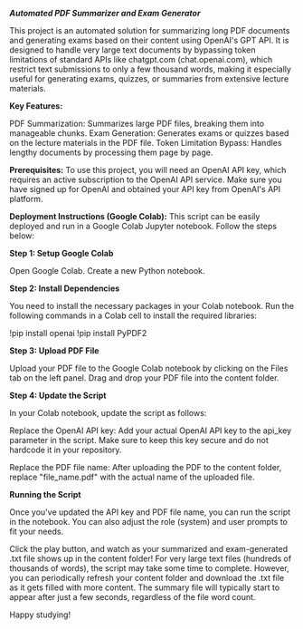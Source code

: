 ***Automated PDF Summarizer and Exam Generator***

This project is an automated solution for summarizing long PDF documents and generating exams based on their content using OpenAI's GPT API. It is designed to handle very large text documents by bypassing token limitations of standard APIs like chatgpt.com (chat.openai.com), which restrict text submissions to only a few thousand words, making it especially useful for generating exams, quizzes, or summaries from extensive lecture materials.

**Key Features:**

PDF Summarization: Summarizes large PDF files, breaking them into manageable chunks.
Exam Generation: Generates exams or quizzes based on the lecture materials in the PDF file.
Token Limitation Bypass: Handles lengthy documents by processing them page by page.

**Prerequisites:**
To use this project, you will need an OpenAI API key, which requires an active subscription to the OpenAI API service. Make sure you have signed up for OpenAI and obtained your API key from OpenAI's API platform.

**Deployment Instructions (Google Colab):**
This script can be easily deployed and run in a Google Colab Jupyter notebook. Follow the steps below:

**Step 1: Setup Google Colab**

Open Google Colab.
Create a new Python notebook.

**Step 2: Install Dependencies**

You need to install the necessary packages in your Colab notebook. Run the following commands in a Colab cell to install the required libraries:

!pip install openai
!pip install PyPDF2

**Step 3: Upload PDF File**

Upload your PDF file to the Google Colab notebook by clicking on the Files tab on the left panel.
Drag and drop your PDF file into the content folder.

**Step 4: Update the Script**

In your Colab notebook, update the script as follows:

Replace the OpenAI API key: Add your actual OpenAI API key to the api_key parameter in the script. Make sure to keep this key secure and do not hardcode it in your repository.

Replace the PDF file name: After uploading the PDF to the content folder, replace "file_name.pdf" with the actual name of the uploaded file.

**Running the Script**

Once you've updated the API key and PDF file name, you can run the script in the notebook. You can also adjust the role (system) and user prompts to fit your needs.

Click the play button, and watch as your summarized and exam-generated .txt file shows up in the content folder! For very large text files (hundreds of thousands of words), the script may take some time to complete. However, you can periodically refresh your content folder and download the .txt file as it gets filled with more content. The summary file will typically start to appear after just a few seconds, regardless of the file word count.

Happy studying!
